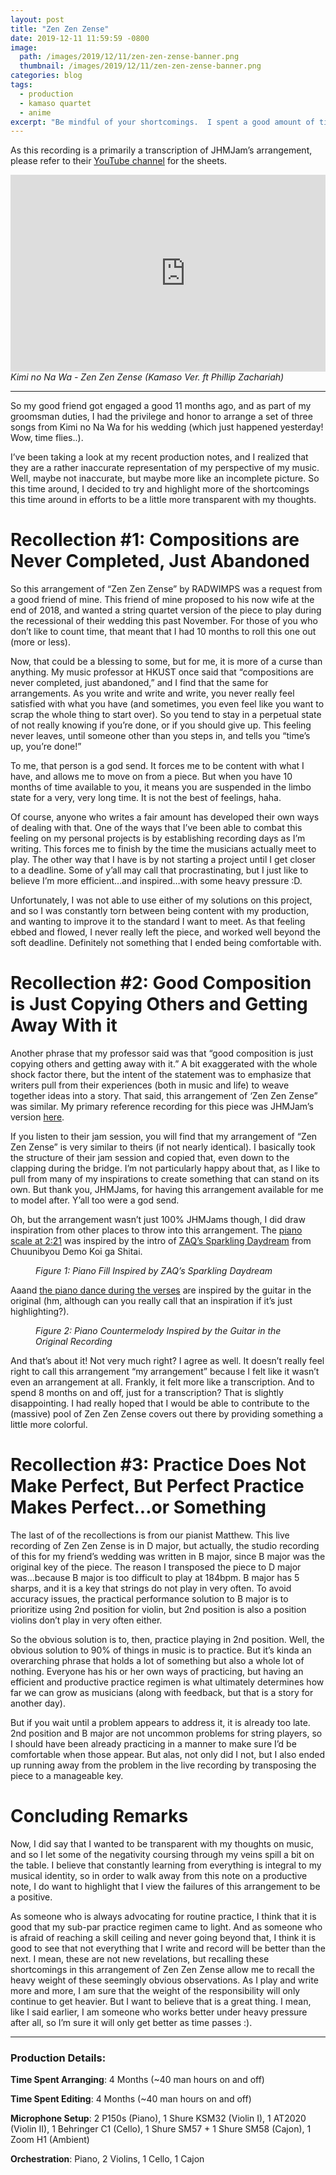```yaml
---
layout: post
title: "Zen Zen Zense"
date: 2019-12-11 11:59:59 -0800
image: 
  path: /images/2019/12/11/zen-zen-zense-banner.png
  thumbnail: /images/2019/12/11/zen-zen-zense-banner.png
categories: blog
tags:
  - production
  - kamaso quartet
  - anime
excerpt: "Be mindful of your shortcomings.  I spent a good amount of time on the production of RADWIMPS’ “Zen Zen Zense,” and I wasn’t quite satisfied with the result in the end.  To be transparent with my ups and downs, I recall three statements in this production note that I use to keep myself going in my musical journey."
---
```


As this recording is a primarily a transcription of JHMJam’s arrangement, please refer to their [YouTube channel](https://www.youtube.com/channel/UCNL7T_KVrZKypGloNwkFjHA) for the sheets.

<figure class="align-center" style="margin:0px;padding:0px;overflow:hidden">
    <div style="text-align: center;">
        <iframe
            width="560"
            height="315"
            src="https://www.youtube.com/embed/V87VHxL384Y"
            frameborder="0">
        </iframe>
    </div>
    <figcaption><i>Kimi no Na Wa - Zen Zen Zense (Kamaso Ver. ft Phillip Zachariah)</i></figcaption>
</figure>

<hr>

So my good friend got engaged a good 11 months ago, and as part of my groomsman duties, I had the privilege and honor to arrange a set of three songs from Kimi no Na Wa for his wedding (which just happened yesterday! Wow, time flies..).

I’ve been taking a look at my recent production notes, and I realized that they are a rather inaccurate representation of my perspective of my music.  Well, maybe not inaccurate, but maybe more like an incomplete picture.  So this time around, I decided to try and highlight more of the shortcomings this time around in efforts to be a little more transparent with my thoughts.

# Recollection #1: Compositions are Never Completed, Just Abandoned

So this arrangement of “Zen Zen Zense” by RADWIMPS was a request from a good friend of mine.  This friend of mine proposed to his now wife at the end of 2018, and wanted a string quartet version of the piece to play during the recessional of their wedding this past November.  For those of you who don’t like to count time, that meant that I had 10 months to roll this one out (more or less).

Now, that could be a blessing to some, but for me, it is more of a curse than anything.  My music professor at HKUST once said that “compositions are never completed, just abandoned,” and I find that the same for arrangements.  As you write and write and write, you never really feel satisfied with what you have (and sometimes, you even feel like you want to scrap the whole thing to start over).  So you tend to stay in a perpetual state of not really knowing if you’re done, or if you should give up.  This feeling never leaves, until someone other than you steps in, and tells you “time’s up, you’re done!”

To me, that person is a god send.  It forces me to be content with what I have, and allows me to move on from a piece.  But when you have 10 months of time available to you, it means you are suspended in the limbo state for a very, very long time.  It is not the best of feelings, haha.

Of course, anyone who writes a fair amount has developed their own ways of dealing with that.  One of the ways that I’ve been able to combat this feeling on my personal projects is by establishing recording days as I’m writing.  This forces me to finish by the time the musicians actually meet to play.  The other way that I have is by not starting a project until I get closer to a deadline.  Some of y’all may call that procrastinating, but I just like to believe I’m more efficient…and inspired…with some heavy pressure :D.

Unfortunately, I was not able to use either of my solutions on this project, and so I was constantly torn between being content with my production, and wanting to improve it to the standard I want to meet.  As that feeling ebbed and flowed, I never really left the piece, and worked well beyond the soft deadline.  Definitely not something that I ended being comfortable with.

# Recollection #2: Good Composition is Just Copying Others and Getting Away With it

Another phrase that my professor said was that “good composition is just copying others and getting away with it.”  A bit exaggerated with the whole shock factor there, but the intent of the statement was to emphasize that writers pull from their experiences (both in music and life) to weave together ideas into a story.  That said, this arrangement of ‘Zen Zen Zense” was similar.  My primary reference recording for this piece was JHMJam’s version [here](https://www.youtube.com/watch?v=onp7-rD2Va4).

If you listen to their jam session, you will find that my arrangement of “Zen Zen Zense” is very similar to theirs (if not nearly identical).  I basically took the structure of their jam session and copied that, even down to the clapping during the bridge.  I’m not particularly happy about that, as I like to pull from many of my inspirations to create something that can stand on its own.  But thank you, JHMJams, for having this arrangement available for me to model after.  Y’all too were a god send.

Oh, but the arrangement wasn’t just 100% JHMJams though, I did draw inspiration from other places to throw into this arrangement.  The [piano scale at 2:21](https://youtu.be/V87VHxL384Y?t=141) was inspired by the intro of [ZAQ’s Sparkling Daydream](https://www.youtube.com/watch?v=FIAtrsMkPyM) from Chuunibyou Demo Koi ga Shitai.

<figure class="align-center">
    <img src="/images/2019/12/11/figure-1-piano-fill-inspired-by-zaqs-sparkling-daydream.png" alt="">
    <figcaption><i>Figure 1: Piano Fill Inspired by ZAQ’s Sparkling Daydream</i></figcaption>
</figure>

Aaand [the piano dance during the verses](https://youtu.be/V87VHxL384Y?t=23) are inspired by the guitar in the original (hm, although can you really call that an inspiration if it’s just highlighting?).

<figure class="align-center">
    <img src="/images/2019/12/11/figure-2-piano-countermelody-inspired-by-the-guitar-in-the-original-recording.png" alt="">
    <figcaption><i>Figure 2: Piano Countermelody Inspired by the Guitar in the Original Recording</i></figcaption>
</figure>

And that’s about it!  Not very much right?  I agree as well.  It doesn’t really feel right to call this arrangement “my arrangement” because I felt like it wasn’t even an arrangement at all.  Frankly, it felt more like a transcription.  And to spend 8 months on and off, just for a transcription?  That is slightly disappointing.  I had really hoped that I would be able to contribute to the (massive) pool of Zen Zen Zense covers out there by providing something a little more colorful.

# Recollection #3: Practice Does Not Make Perfect, But Perfect Practice Makes Perfect...or Something

The last of of the recollections is from our pianist Matthew.  This live recording of Zen Zen Zense is in D major, but actually, the studio recording of this for my friend’s wedding was written in B major, since B major was the original key of the piece.  The reason I transposed the piece to D major was…because B major is too difficult to play at 184bpm.  B major has 5 sharps, and it is a key that strings do not play in very often.  To avoid accuracy issues, the practical performance solution to B major is to prioritize using 2nd position for violin, but 2nd position is also a position violins don’t play in very often either.

So the obvious solution is to, then, practice playing in 2nd position.  Well, the obvious solution to 90% of things in music is to practice.  But it’s kinda an overarching phrase that holds a lot of something but also a whole lot of nothing.  Everyone has his or her own ways of practicing, but having an efficient and productive practice regimen is what ultimately determines how far we can grow as musicians (along with feedback, but that is a story for another day).

But if you wait until a problem appears to address it, it is already too late.  2nd position and B major are not uncommon problems for string players, so I should have been already practicing in a manner to make sure I’d be comfortable when those appear.  But alas, not only did I not, but I also ended up running away from the problem in the live recording by transposing the piece to a manageable key.

# Concluding Remarks

Now, I did say that I wanted to be transparent with my thoughts on music, and so I let some of the negativity coursing through my veins spill a bit on the table.  I believe that constantly learning from everything is integral to my musical identity, so in order to walk away from this note on a productive note, I do want to highlight that I view the failures of this arrangement to be a positive.

As someone who is always advocating for routine practice, I think that it is good that my sub-par practice regimen came to light.  And as someone who is afraid of reaching a skill ceiling and never going beyond that, I think it is good to see that not everything that I write and record will be better than the next.  I mean, these are not new revelations, but recalling these shortcomings in this arrangement of Zen Zen Zense allow me to recall the heavy weight of these seemingly obvious observations.  As I play and write more and more, I am sure that the weight of the responsibility will only continue to get heavier.  But I want to believe that is a great thing.  I mean, like I said earlier, I am someone who works better under heavy pressure after all, so I’m sure it will only get better as time passes :).

<hr>

### Production Details:

**Time Spent Arranging**:  4 Months (~40 man hours on and off)

**Time Spent Editing**:  4 Months (~40 man hours on and off)

**Microphone Setup**:  2 P150s (Piano), 1 Shure KSM32 (Violin I), 1 AT2020 (Violin II), 1 Behringer C1 (Cello), 1 Shure SM57 + 1 Shure SM58 (Cajon), 1 Zoom H1 (Ambient)

**Orchestration**:  Piano, 2 Violins, 1 Cello, 1 Cajon